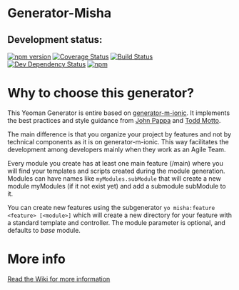 # Generator-Misha

## Development status:

[![npm version](https://badge.fury.io/js/generator-misha.svg)](https://badge.fury.io/js/generator-misha)
[![Coverage Status](https://coveralls.io/repos/github/marcelinobadin/generator-misha/badge.svg?branch=master)](https://coveralls.io/github/marcelinobadin/generator-misha?branch=master)
[![Build Status](https://travis-ci.org/marcelinobadin/generator-misha.svg?branch=master)](https://travis-ci.org/marcelinobadin/generator-misha)
[![Dev Dependency Status](https://david-dm.org/marcelinobadin/generator-misha.svg?style=flat-square)](https://david-dm.org/marcelinobadin/generator-misha)
[![npm](https://img.shields.io/npm/dm/localeval.svg)](https://www.npmjs.com/package/generator-misha)

# Why to choose this generator?

This Yeoman Generator is entire based on [generator-m-ionic](https://github.com/mwaylabs/generator-m-ionic). It implements the best practices and style guidance from [John Pappa](https://github.com/johnpapa/angular-styleguide)
and [Todd Motto](https://github.com/toddmotto/angular-styleguide).

The main difference is that you organize your project by features and not by technical components as it is on generator-m-ionic. This way facilitates the development among developers mainly when they work as an Agile Team.

Every module you create has at least one main feature (<mouduleName>/main) where you will find your templates and scripts created during the module generation. Modules can have names like ```myModules.subModule``` that will create a new module myModules (if it not exist yet) and add a submodule subModule to it.

You can create new features using the subgenerator ```yo misha:feature <feature> [<module>]``` which will create a new directory for your feature with a standard template and controller. The module parameter is optional, and defaults to
_base_ module.

# More info

[Read the Wiki for more information](https://github.com/marcelinobadin/generator-misha/wiki)
